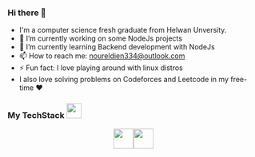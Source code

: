 ### Hi there 👋

- I'm a computer science fresh graduate from Helwan Unversity.
- 🔭 I’m currently working on some NodeJs projects
- 🌱 I’m currently learning Backend development with NodeJs
- 📫 How to reach me: noureldien334@outlook.com
- ⚡ Fun fact: I love playing around with linux distros
-  I also love solving problems on Codeforces and Leetcode in my free-time ❤️

<h3> My TechStack <img width="30" src="https://emojipedia-us.s3.dualstack.us-west-1.amazonaws.com/thumbs/240/whatsapp/326/laptop_1f4bb.png"/> </h3>
<div align="center">
<img width="40" src="https://raw.githubusercontent.com/gilbarbara/logos/master/logos/javascript.svg"/><img width="40" src="https://raw.githubusercontent.com/gilbarbara/logos/master/logos/typescript-icon.svg"/>
</div>
